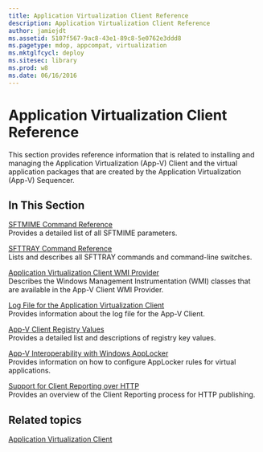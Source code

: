 ```yaml
---
title: Application Virtualization Client Reference
description: Application Virtualization Client Reference
author: jamiejdt
ms.assetid: 5107f567-9ac8-43e1-89c8-5e0762e3ddd8
ms.pagetype: mdop, appcompat, virtualization
ms.mktglfcycl: deploy
ms.sitesec: library
ms.prod: w8
ms.date: 06/16/2016
---
```



# Application Virtualization Client Reference


This section provides reference information that is related to installing and managing the Application Virtualization (App-V) Client and the virtual application packages that are created by the Application Virtualization (App-V) Sequencer.

## In This Section


<a href="" id="sftmime--command-reference"></a>[SFTMIME Command Reference](sftmime--command-reference.md)  
Provides a detailed list of all SFTMIME parameters.

<a href="" id="sfttray-command-reference"></a>[SFTTRAY Command Reference](sfttray-command-reference.md)  
Lists and describes all SFTTRAY commands and command-line switches.

<a href="" id="application-virtualization-client-wmi-provider"></a>[Application Virtualization Client WMI Provider](application-virtualization-client-wmi-provider.md)  
Describes the Windows Management Instrumentation (WMI) classes that are available in the App-V Client WMI Provider.

<a href="" id="log-file-for-the-application-virtualization-client"></a>[Log File for the Application Virtualization Client](log-file-for-the-application-virtualization-client.md)  
Provides information about the log file for the App-V Client.

<a href="" id="app-v-client-registry-values"></a>[App-V Client Registry Values](app-v-client-registry-values-sp1.md)  
Provides a detailed list and descriptions of registry key values.

<a href="" id="app-v-interoperability-with-windows-applocker"></a>[App-V Interoperability with Windows AppLocker](app-v-interoperability-with-windows-applocker.md)  
Provides information on how to configure AppLocker rules for virtual applications.

<a href="" id="support-for-client-reporting-over-http"></a>[Support for Client Reporting over HTTP](support-for-client-reporting-over-http.md)  
Provides an overview of the Client Reporting process for HTTP publishing.

## Related topics


[Application Virtualization Client](application-virtualization-client.md)

 

 





